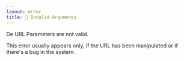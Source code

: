 ```yaml
---
layout: error
title: 🤷 Invalid Arguments
---
```


De URL Parameters are not valid.

This error usually appears only, if the URL has been manipulated or 
if there's a bug in the system.
